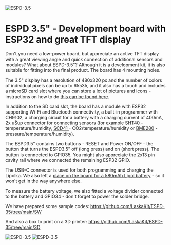 ![ESPD-3.5](https://github.com/LaskaKit/ESPD-35/blob/main/img/003.jpg)

# ESPD 3.5" - Development board with ESP32 and great TFT display

Don't you need a low-power board, but appreciate an active TFT display with a great viewing angle and quick connection of additional sensors and modules? What about ESPD-3.5"? Although it is a development kit, it is also suitable for fitting into the final product. The board has 4 mounting holes.

The 3.5" display has a resolution of 480x320 px and the number of colors of individual pixels can be up to 65535, and it also has a touch and includes a microSD card slot where you can store a lot of pictures and icons - instructions on how to do [this can be found here](https://blog.laskakit.cz/jak-nahrat-fotku-ikonu-do-esp32-a-zobrazit-na-tft-displeji/).

In addition to the SD card slot, the board has a module with ESP32 supporting Wi-Fi and Bluetooth connectivity, a built-in programmer with CH9102, a charging circuit for a battery with a charging current of 400mA, 2x uŠup connector for connecting sensors (for example [SHT40 ](https://www.laskakit.cz/laskakit-sht40-senzor-teploty-a-vlhkosti-vzduchu/)- temperature/humidity, [SCD41 ](https://www.laskakit.cz/laskakit-scd41-senzor-co2--teploty-a-vlhkosti-vzduchu/)- CO2/temperature/humidity or [BME280](https://www.laskakit.cz/arduino-senzor-tlaku--teploty-a-vlhkosti-bme280/) - pressure/temperature/humidity).

The ESPD3.5" contains two buttons - RESET and Power ON/OFF - the button that turns the ESPD3.5" off (long press) and on (short press). The button is connected to GPIO35. You might also appreciate the 2x13 pin cavity rail where we connected the remaining ESP32 GPIO.

The USB-C connector is used for both programming and charging the Lipolka. We also left a [place on the board for a 580mAh Lipol battery](https://www.laskakit.cz/geb-lipol-baterie-801454-580mah-3-7v-jst-ph-2-0/) - so it won't get in the way anywhere else.

To measure the battery voltage, we also fitted a voltage divider connected to the battery and GPIO34 - don't forget to power the solder bridge.

We have prepared some sample codes: https://github.com/LaskaKit/ESPD-35/tree/main/SW 

And also a box to print on a 3D printer: https://github.com/LaskaKit/ESPD-35/tree/main/3D

![ESPD-3.5](https://github.com/LaskaKit/ESPD-35/blob/main/img/001.jpg)
![ESPD-3.5](https://github.com/LaskaKit/ESPD-35/blob/main/img/002.jpg)
